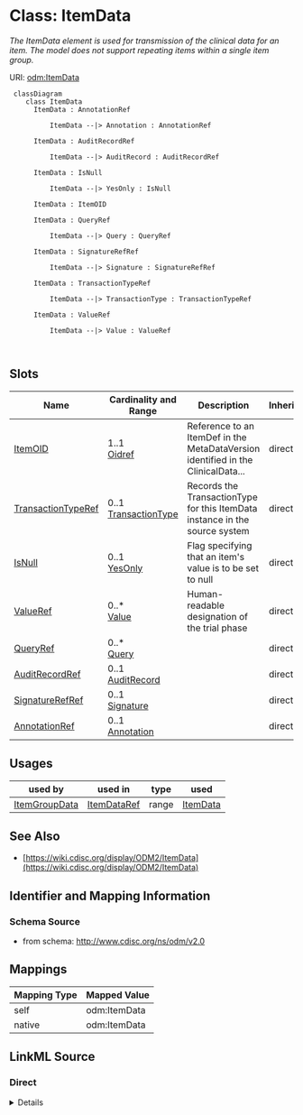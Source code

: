 # Class: ItemData


_The ItemData element is used for transmission of the clinical data for an item. The model does not support repeating items within a single item group._





URI: [odm:ItemData](http://www.cdisc.org/ns/odm/v2.0/ItemData)



```mermaid
 classDiagram
    class ItemData
      ItemData : AnnotationRef
        
          ItemData --|> Annotation : AnnotationRef
        
      ItemData : AuditRecordRef
        
          ItemData --|> AuditRecord : AuditRecordRef
        
      ItemData : IsNull
        
          ItemData --|> YesOnly : IsNull
        
      ItemData : ItemOID
        
      ItemData : QueryRef
        
          ItemData --|> Query : QueryRef
        
      ItemData : SignatureRefRef
        
          ItemData --|> Signature : SignatureRefRef
        
      ItemData : TransactionTypeRef
        
          ItemData --|> TransactionType : TransactionTypeRef
        
      ItemData : ValueRef
        
          ItemData --|> Value : ValueRef
        
      
```




<!-- no inheritance hierarchy -->


## Slots

| Name | Cardinality and Range | Description | Inheritance |
| ---  | --- | --- | --- |
| [ItemOID](ItemOID.md) | 1..1 <br/> [Oidref](Oidref.md) | Reference to an ItemDef in the MetaDataVersion identified in the ClinicalData... | direct |
| [TransactionTypeRef](TransactionTypeRef.md) | 0..1 <br/> [TransactionType](TransactionType.md) | Records the TransactionType for this ItemData instance in the source system | direct |
| [IsNull](IsNull.md) | 0..1 <br/> [YesOnly](YesOnly.md) | Flag specifying that an item's value is to be set to null | direct |
| [ValueRef](ValueRef.md) | 0..* <br/> [Value](Value.md) | Human-readable designation of the trial phase | direct |
| [QueryRef](QueryRef.md) | 0..* <br/> [Query](Query.md) |  | direct |
| [AuditRecordRef](AuditRecordRef.md) | 0..1 <br/> [AuditRecord](AuditRecord.md) |  | direct |
| [SignatureRefRef](SignatureRefRef.md) | 0..1 <br/> [Signature](Signature.md) |  | direct |
| [AnnotationRef](AnnotationRef.md) | 0..1 <br/> [Annotation](Annotation.md) |  | direct |





## Usages

| used by | used in | type | used |
| ---  | --- | --- | --- |
| [ItemGroupData](ItemGroupData.md) | [ItemDataRef](ItemDataRef.md) | range | [ItemData](ItemData.md) |






## See Also

* [https://wiki.cdisc.org/display/ODM2/ItemData](https://wiki.cdisc.org/display/ODM2/ItemData)

## Identifier and Mapping Information







### Schema Source


* from schema: http://www.cdisc.org/ns/odm/v2.0





## Mappings

| Mapping Type | Mapped Value |
| ---  | ---  |
| self | odm:ItemData |
| native | odm:ItemData |





## LinkML Source

<!-- TODO: investigate https://stackoverflow.com/questions/37606292/how-to-create-tabbed-code-blocks-in-mkdocs-or-sphinx -->

### Direct

<details>
```yaml
name: ItemData
description: The ItemData element is used for transmission of the clinical data for
  an item. The model does not support repeating items within a single item group.
from_schema: http://www.cdisc.org/ns/odm/v2.0
see_also:
- https://wiki.cdisc.org/display/ODM2/ItemData
slots:
- ItemOID
- TransactionTypeRef
- IsNull
- ValueRef
- QueryRef
- AuditRecordRef
- SignatureRefRef
- AnnotationRef
slot_usage:
  ItemOID:
    name: ItemOID
    description: Reference to an ItemDef in the MetaDataVersion identified in the
      ClinicalData element. The referenced ItemDef defines the DataType of this item.
      The ItemOID attribute is used to identify a particular item definition. This
      value uniquely identifies an Item within the containing ItemGroup.
    comments:
    - Required
    domain_of:
    - ItemRef
    - SourceItem
    - RangeCheck
    - ItemData
    - KeySet
    range: oidref
    required: true
  TransactionTypeRef:
    name: TransactionTypeRef
    description: Records the TransactionType for this ItemData instance in the source
      system.
    comments:
    - 'Conditional Required on the ItemData element, or one of its ancestor elements,
      when ODM/@FileType has the value "Transactional". '
    domain_of:
    - SubjectData
    - StudyEventData
    - ItemGroupData
    - ItemData
    - Annotation
    range: TransactionType
  IsNull:
    name: IsNull
    description: Flag specifying that an item's value is to be set to null. In the
      interest of creating non-verbose XML instances, one should not use ItemData
      elements with IsNull set to "Yes" to indicate uncollected data. The better practice
      is to transmit only collected data. For use cases where data traceability is
      important, providing ItemData elements with IsNull="Yes" maybe be useful. It
      is not necessary to provide an ItemData element with IsNull set to "Yes" in
      cases where the source system would not create a record.
    comments:
    - Conditional If the child element ItemData/Value is present, the IsNull attribute
      must not be set. If IsNull is set, the child element ItemData/Value must not
      be present.
    domain_of:
    - ItemData
    range: YesOnly
  ValueRef:
    name: ValueRef
    multivalued: true
    domain_of:
    - TrialPhase
    - ParameterValue
    - Telecom
    - ItemData
    - Query
    range: Value
    inlined: true
    inlined_as_list: true
  QueryRef:
    name: QueryRef
    multivalued: true
    domain_of:
    - Location
    - ClinicalData
    - SubjectData
    - StudyEventData
    - ItemGroupData
    - ItemData
    range: Query
    inlined: true
    inlined_as_list: true
  AuditRecordRef:
    name: AuditRecordRef
    domain_of:
    - ReferenceData
    - ClinicalData
    - SubjectData
    - StudyEventData
    - ItemGroupData
    - ItemData
    - Query
    range: AuditRecord
    maximum_cardinality: 1
  SignatureRefRef:
    name: SignatureRefRef
    domain_of:
    - ReferenceData
    - ClinicalData
    - SubjectData
    - StudyEventData
    - ItemGroupData
    - ItemData
    - Signature
    range: Signature
    maximum_cardinality: 1
  AnnotationRef:
    name: AnnotationRef
    domain_of:
    - ReferenceData
    - ClinicalData
    - SubjectData
    - StudyEventData
    - ItemGroupData
    - ItemData
    - Association
    range: Annotation
    maximum_cardinality: 1
class_uri: odm:ItemData

```
</details>

### Induced

<details>
```yaml
name: ItemData
description: The ItemData element is used for transmission of the clinical data for
  an item. The model does not support repeating items within a single item group.
from_schema: http://www.cdisc.org/ns/odm/v2.0
see_also:
- https://wiki.cdisc.org/display/ODM2/ItemData
slot_usage:
  ItemOID:
    name: ItemOID
    description: Reference to an ItemDef in the MetaDataVersion identified in the
      ClinicalData element. The referenced ItemDef defines the DataType of this item.
      The ItemOID attribute is used to identify a particular item definition. This
      value uniquely identifies an Item within the containing ItemGroup.
    comments:
    - Required
    domain_of:
    - ItemRef
    - SourceItem
    - RangeCheck
    - ItemData
    - KeySet
    range: oidref
    required: true
  TransactionTypeRef:
    name: TransactionTypeRef
    description: Records the TransactionType for this ItemData instance in the source
      system.
    comments:
    - 'Conditional Required on the ItemData element, or one of its ancestor elements,
      when ODM/@FileType has the value "Transactional". '
    domain_of:
    - SubjectData
    - StudyEventData
    - ItemGroupData
    - ItemData
    - Annotation
    range: TransactionType
  IsNull:
    name: IsNull
    description: Flag specifying that an item's value is to be set to null. In the
      interest of creating non-verbose XML instances, one should not use ItemData
      elements with IsNull set to "Yes" to indicate uncollected data. The better practice
      is to transmit only collected data. For use cases where data traceability is
      important, providing ItemData elements with IsNull="Yes" maybe be useful. It
      is not necessary to provide an ItemData element with IsNull set to "Yes" in
      cases where the source system would not create a record.
    comments:
    - Conditional If the child element ItemData/Value is present, the IsNull attribute
      must not be set. If IsNull is set, the child element ItemData/Value must not
      be present.
    domain_of:
    - ItemData
    range: YesOnly
  ValueRef:
    name: ValueRef
    multivalued: true
    domain_of:
    - TrialPhase
    - ParameterValue
    - Telecom
    - ItemData
    - Query
    range: Value
    inlined: true
    inlined_as_list: true
  QueryRef:
    name: QueryRef
    multivalued: true
    domain_of:
    - Location
    - ClinicalData
    - SubjectData
    - StudyEventData
    - ItemGroupData
    - ItemData
    range: Query
    inlined: true
    inlined_as_list: true
  AuditRecordRef:
    name: AuditRecordRef
    domain_of:
    - ReferenceData
    - ClinicalData
    - SubjectData
    - StudyEventData
    - ItemGroupData
    - ItemData
    - Query
    range: AuditRecord
    maximum_cardinality: 1
  SignatureRefRef:
    name: SignatureRefRef
    domain_of:
    - ReferenceData
    - ClinicalData
    - SubjectData
    - StudyEventData
    - ItemGroupData
    - ItemData
    - Signature
    range: Signature
    maximum_cardinality: 1
  AnnotationRef:
    name: AnnotationRef
    domain_of:
    - ReferenceData
    - ClinicalData
    - SubjectData
    - StudyEventData
    - ItemGroupData
    - ItemData
    - Association
    range: Annotation
    maximum_cardinality: 1
attributes:
  ItemOID:
    name: ItemOID
    description: Reference to an ItemDef in the MetaDataVersion identified in the
      ClinicalData element. The referenced ItemDef defines the DataType of this item.
      The ItemOID attribute is used to identify a particular item definition. This
      value uniquely identifies an Item within the containing ItemGroup.
    comments:
    - Required
    from_schema: http://www.cdisc.org/ns/odm/v2.0
    rank: 1000
    alias: ItemOID
    owner: ItemData
    domain_of:
    - ItemRef
    - SourceItem
    - RangeCheck
    - ItemData
    - KeySet
    range: oidref
    required: true
  TransactionTypeRef:
    name: TransactionTypeRef
    description: Records the TransactionType for this ItemData instance in the source
      system.
    comments:
    - 'Conditional Required on the ItemData element, or one of its ancestor elements,
      when ODM/@FileType has the value "Transactional". '
    from_schema: http://www.cdisc.org/ns/odm/v2.0
    rank: 1000
    alias: TransactionTypeRef
    owner: ItemData
    domain_of:
    - SubjectData
    - StudyEventData
    - ItemGroupData
    - ItemData
    - Annotation
    range: TransactionType
  IsNull:
    name: IsNull
    description: Flag specifying that an item's value is to be set to null. In the
      interest of creating non-verbose XML instances, one should not use ItemData
      elements with IsNull set to "Yes" to indicate uncollected data. The better practice
      is to transmit only collected data. For use cases where data traceability is
      important, providing ItemData elements with IsNull="Yes" maybe be useful. It
      is not necessary to provide an ItemData element with IsNull set to "Yes" in
      cases where the source system would not create a record.
    comments:
    - Conditional If the child element ItemData/Value is present, the IsNull attribute
      must not be set. If IsNull is set, the child element ItemData/Value must not
      be present.
    from_schema: http://www.cdisc.org/ns/odm/v2.0
    rank: 1000
    alias: IsNull
    owner: ItemData
    domain_of:
    - ItemData
    range: YesOnly
  ValueRef:
    name: ValueRef
    description: Human-readable designation of the trial phase.
    from_schema: http://www.cdisc.org/ns/odm/v2.0
    rank: 1000
    multivalued: true
    identifier: false
    alias: ValueRef
    owner: ItemData
    domain_of:
    - TrialPhase
    - ParameterValue
    - Telecom
    - ItemData
    - Query
    range: Value
    inlined: true
    inlined_as_list: true
  QueryRef:
    name: QueryRef
    from_schema: http://www.cdisc.org/ns/odm/v2.0
    rank: 1000
    multivalued: true
    identifier: false
    alias: QueryRef
    owner: ItemData
    domain_of:
    - Location
    - ClinicalData
    - SubjectData
    - StudyEventData
    - ItemGroupData
    - ItemData
    range: Query
    inlined: true
    inlined_as_list: true
  AuditRecordRef:
    name: AuditRecordRef
    from_schema: http://www.cdisc.org/ns/odm/v2.0
    rank: 1000
    identifier: false
    alias: AuditRecordRef
    owner: ItemData
    domain_of:
    - ReferenceData
    - ClinicalData
    - SubjectData
    - StudyEventData
    - ItemGroupData
    - ItemData
    - Query
    range: AuditRecord
    maximum_cardinality: 1
  SignatureRefRef:
    name: SignatureRefRef
    from_schema: http://www.cdisc.org/ns/odm/v2.0
    rank: 1000
    identifier: false
    alias: SignatureRefRef
    owner: ItemData
    domain_of:
    - ReferenceData
    - ClinicalData
    - SubjectData
    - StudyEventData
    - ItemGroupData
    - ItemData
    - Signature
    range: Signature
    maximum_cardinality: 1
  AnnotationRef:
    name: AnnotationRef
    from_schema: http://www.cdisc.org/ns/odm/v2.0
    rank: 1000
    identifier: false
    alias: AnnotationRef
    owner: ItemData
    domain_of:
    - ReferenceData
    - ClinicalData
    - SubjectData
    - StudyEventData
    - ItemGroupData
    - ItemData
    - Association
    range: Annotation
    maximum_cardinality: 1
class_uri: odm:ItemData

```
</details>